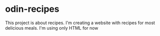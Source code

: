 # odin-recipes
This project is about recipes. I'm creating a website with recipes for most delicious meals.
I'm using only HTML for now